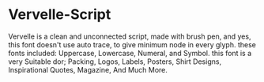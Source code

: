 # Vervelle-Script
Vervelle is a clean and unconnected script, made with brush pen, and yes, this font doesn't use auto trace, to give minimum node in every glyph. these fonts included: Uppercase, Lowercase, Numeral, and Symbol. this font is a very Suitable dor; Packing, Logos, Labels, Posters, Shirt Designs, Inspirational Quotes, Magazine, And Much More.
